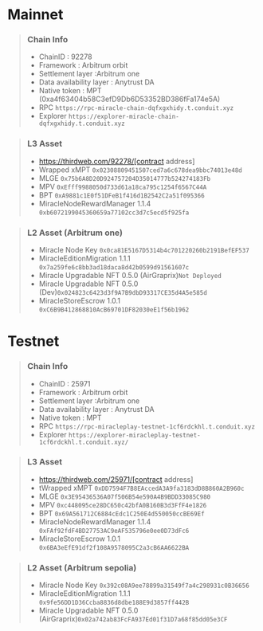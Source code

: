 # Mainnet
>### Chain Info
> * ChainID : 92278
> * Framework : Arbitrum orbit
> * Settlement layer :Arbitrum one
> * Data availability layer : Anytrust DA
> * Native token : MPT (0xa4f63404b58C3efD9Db6D53352BD386fFa174e5A)
> * RPC `https://rpc-miracle-chain-dqfxgxhidy.t.conduit.xyz`
> * Explorer `https://explorer-miracle-chain-dqfxgxhidy.t.conduit.xyz`

>### L3 Asset
> * https://thirdweb.com/92278/[contract address]
> * Wrapped xMPT `0x02308809451507ced7a6c678dea9bbc74013e48d`
> * MLGE `0x75b6A8D20D924757204D35014777b524274183Fb`
> * MPV `0xEfff9988050d733d61a18ca795c1254f6567C44A`
> * BPT `0xA9881c1E0f51DFeB1f416d1B2542C2a51f095366`
> * MiracleNodeRewardManager 1.1.4 `0xb6072199045360659a77102cc3d7c5ecd5f925fa`

>### L2 Asset (Arbitrum one)
> * Miracle Node Key `0x0ca81E5167D5314b4c701220260b2191BefEF537`
> * MiracleEditionMigration 1.1.1 `0x7a259fe6c8bb3ad18daca8d42b0599d91561607c`
> * Miracle Upgradable NFT 0.5.0 (AirGraprix)`Not Deployed`
> * Miracle Upgradable NFT 0.5.0 (Dev)`0x024823c6423d3f9A7B9dbD93317CE35d4A5e585d`
> * MiracleStoreEscrow 1.0.1 `0xC6B9B412868810AcB69701DF82030eE1f56b1962`

# Testnet
>### Chain Info
> * ChainID : 25971
> * Framework : Arbitrum orbit
> * Settlement layer :Arbitrum one
> * Data availability layer : Anytrust DA
> * Native token : MPT
> * RPC `https://rpc-miracleplay-testnet-1cf6rdckhl.t.conduit.xyz`
> * Explorer `https://explorer-miracleplay-testnet-1cf6rdckhl.t.conduit.xyz/`

>### L3 Asset
> * https://thirdweb.com/25971/[contract address]
> * tWrapped xMPT `0xDD7594F7B8EAccedA3A9fa3183dD8B860A2B960c`
> * MLGE `0x3E95436536A07f506B54e590A4B9BDD33085C980`
> * MPV `0xc448095ce28DC650c42bfA0B160B3d3FfF4e1826`
> * BPT `0x69A561712C6884cEdc1C250E4d550050ccBE69Ef`
> * MiracleNodeRewardManager 1.1.4 `0xFAf92fdF4BD27753AC9eAF535796e0ee0D73dFc6`
> * MiracleStoreEscrow 1.0.1 `0x6BA3eEfE91df2f108A9578095C2a3cB6AA6622BA`

>### L2 Asset (Arbitrum sepolia)
> * Miracle Node Key `0x392c08A9ee78899a31549f7a4c298931c0B36656`
> * MiracleEditionMigration 1.1.1 `0x9fe56DD1D36Ccba8836d8dbe188E9d3857ff442B`
> * Miracle Upgradable NFT 0.5.0 (AirGraprix)`0x02a742ab83FcFA937Ed01f31D7a68f85dd05e3CF`